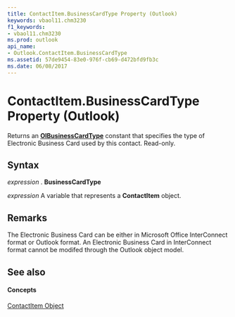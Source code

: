 ```yaml
---
title: ContactItem.BusinessCardType Property (Outlook)
keywords: vbaol11.chm3230
f1_keywords:
- vbaol11.chm3230
ms.prod: outlook
api_name:
- Outlook.ContactItem.BusinessCardType
ms.assetid: 57de9454-83e0-976f-cb69-d472bfd9fb3c
ms.date: 06/08/2017
---
```



# ContactItem.BusinessCardType Property (Outlook)

Returns an **[OlBusinessCardType](olbusinesscardtype-enumeration-outlook.md)** constant that specifies the type of Electronic Business Card used by this contact. Read-only.


## Syntax

 _expression_ . **BusinessCardType**

 _expression_ A variable that represents a **ContactItem** object.


## Remarks

The Electronic Business Card can be either in Microsoft Office InterConnect format or Outlook format. An Electronic Business Card in InterConnect format cannot be modifed through the Outlook object model. 


## See also


#### Concepts


[ContactItem Object](contactitem-object-outlook.md)


